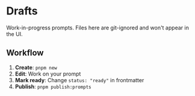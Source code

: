 # Drafts

Work-in-progress prompts. Files here are git-ignored and won't appear in the UI.

## Workflow

1. **Create**: `pnpm new`
2. **Edit**: Work on your prompt
3. **Mark ready**: Change `status: "ready"` in frontmatter
4. **Publish**: `pnpm publish:prompts`



